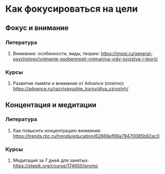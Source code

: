 # Как фокусироваться на цели

## Фокус и внимание

### Литература
1. Внимание: особенности, виды, теории: https://impsi.ru/general-psychology/vnimanie-osobennosti-vnimaniya-vidy-svojstva-i-teorii/

### Курсы
1. Развитие памяти и внимания от Advance (платно): https://advance.ru/razvivayushie_kursy/dlya_vzroslyh/

## Концентация и медитации

### Литература
1. Как повысить концентрацию внимания: https://trends.rbc.ru/trends/education/62866ef69a79470085b92ac0

### Курсы
1. Медитация за 7 дней для занятых: https://stepik.org/course/174650/promo

